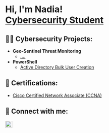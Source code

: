 <h1>Hi, I'm Nadia! <br/><a href="https://github.com/Nadia987"></a> <a href="https://www.linkedin.com/in/nadiaferdous/">Cybersecurity Student</a>

<h2>👨‍💻 Cybersecurity Projects:</h2>

- <b>Geo-Sentinel Threat Monitoring</b>
  - [....](https://github.com/)
- <b>PowerShell</b>
  - [Active Directory Bulk User Creation](https://github.com/Nadia987/)

<h2>📄 Certifications:</h2>

  - [Cisco Certified Network Associate (CCNA)](https://drive.google.com/file/d/1nUtzDzqZ7xHf5sCvRH809SXKLPE8kXHX/view?usp=drive_link)


<h2> 🤳 Connect with me:</h2>

[<img align="left" alt="NadiaFerdous | LinkedIn" width="22px" src="https://cdn.jsdelivr.net/npm/simple-icons@v3/icons/linkedin.svg" />][linkedin]

[linkedin]: https://linkedin.com/in/nadiaferdous

<!--
**joshmadakor1/joshmadakor1** is a ✨ _special_ ✨ repository because its `README.md` (this file) appears on your GitHub profile.

Here are some ideas to get you started:

- 🔭 I’m currently working on ...
- 🌱 I’m currently learning ...
- 👯 I’m looking to collaborate on ...
- 🤔 I’m looking for help with ...
- 💬 Ask me about ...
- 📫 How to reach me: ...
- 😄 Pronouns: ...
- ⚡ Fun fact: ...
-->

<!--
**Nadia987/Nadia987** is a ✨ _special_ ✨ repository because its `README.md` (this file) appears on your GitHub profile.

Here are some ideas to get you started:

- 🔭 I’m currently working on ...
- 🌱 I’m currently learning ...
- 👯 I’m looking to collaborate on ...
- 🤔 I’m looking for help with ...
- 💬 Ask me about ...
- 📫 How to reach me: ...
- 😄 Pronouns: ...
- ⚡ Fun fact: ...
-->
